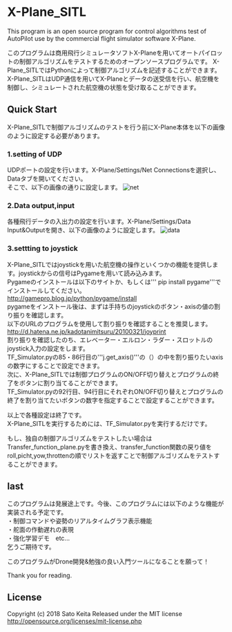 # X-Plane_SITL
This program is an open source program for control algorithms test of AutoPilot use by the commercial flight simulator software X-Plane.

このプログラムは商用飛行シミュレータソフトX-Planeを用いてオートパイロットの制御アルゴリズムをテストするためのオープンソースプログラムです。
X-Plane_SITLではPythonによって制御アルゴリズムを記述することができます。
X-Plane_SITLはUDP通信を用いてX-Planeとデータの送受信を行い、航空機を制御し、シミュレートされた航空機の状態を受け取ることができます。


## Quick Start
X-Plane_SITLで制御アルゴリズムのテストを行う前にX-Plane本体を以下の画像のように設定する必要があります。
### 1.setting of UDP
UDPポートの設定を行います。X-Plane/Settings/Net Connectionsを選択し、Dataタブを開いてください。  
そこで、以下の画像の通りに設定します。
![net](https://user-images.githubusercontent.com/32607565/36968673-99d49780-20a6-11e8-943a-19196154769c.PNG)


### 2.Data output,input 
各種飛行データの入出力の設定を行います。X-Plane/Settings/Data Input&Outputを開き、以下の画像のように設定します。
![data](https://user-images.githubusercontent.com/32607565/36968671-98a258e8-20a6-11e8-9670-1ddb3223daa5.PNG)

### 3.settting to joystick
X-Plane_SITLではjoystickを用いた航空機の操作といくつかの機能を提供します。joystickからの信号はPygameを用いて読み込みます。  
Pygameのインストールは以下のサイトか、もしくは''' pip install pygame'''でインストールしてください。  
<http://gamepro.blog.jp/python/pygame/install>  
pygameをインストール後は、まずは手持ちのjoystickのボタン・axisの値の割り振りを確認します。  
以下のURLのプログラムを使用して割り振りを確認することを推奨します。  
<http://d.hatena.ne.jp/kadotanimitsuru/20100321/joyprint>  
割り振りを確認したのち、エレベーター・エルロン・ラダー・スロットルのjoystick入力の設定をします。  
TF_Simulator.pyの85・86行目の'''j.get_axis()'''の（）の中を割り振りたいaxisの数字にすることで設定できます。  
次に、X-Plane_SITLでは制御プログラムのON/OFF切り替えとプログラムの終了をボタンに割り当てることができます。  
TF_Simulator.pyの92行目、94行目にそれぞれON/OFF切り替えとプログラムの終了を割り当てたいボタンの数字を指定することで設定することができます。  

以上で各種設定は終了です。  
X-Plane_SITLを実行するためには、TF_Simulator.pyを実行するだけです。

もし、独自の制御アルゴリズムをテストしたい場合はTransfer_function_plane.pyを書き換え、transfer_function関数の戻り値をroll,picht,yow,throttenの順でリストを返すことで制御アルゴリズムをテストすることができます。

## last
このプログラムは発展途上です。今後、このプログラムには以下のような機能が実装される予定です。  
・制御コマンドや姿勢のリアルタイムグラフ表示機能  
・舵面の作動遅れの表現  
・強化学習デモ　etc...  
乞うご期待です。

このプログラムがDrone開発&勉強の良い入門ツールになることを願って！

Thank you for reading.

## License
Copyright (c) 2018 Sato Keita
Released under the MIT license
<http://opensource.org/licenses/mit-license.php>
